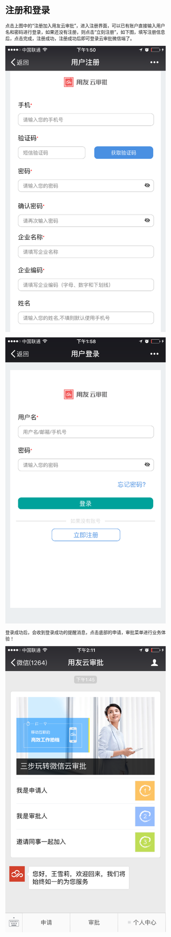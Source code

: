 ﻿# 注册和登录

点击上图中的“注册加入用友云审批”，进入注册界面，可以已有账户直接输入用户名和密码进行登录，如果还没有注册，则点击“立刻注册”，如下图，填写注册信息后，点击完成，注册成功，注册成功后即可登录云审批微信端了。

![](/articles/approval/3-/images/image53.png)

![](/articles/approval/3-/images/image54.png)

登录成功后，会收到登录成功的提醒消息，点击底部的申请，审批菜单进行业务体验！

![](/articles/approval/3-/images/image55.png)

